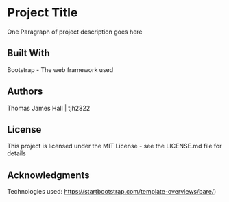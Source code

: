 # Project Title
One Paragraph of project description goes here

## Built With
Bootstrap - The web framework used

## Authors
Thomas James Hall | tjh2822 

## License
This project is licensed under the MIT License - see the LICENSE.md file for details

## Acknowledgments
Technologies used: https://startbootstrap.com/template-overviews/bare/)